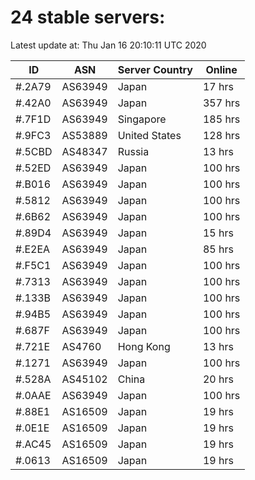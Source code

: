 # 24 stable servers:

Latest update at: Thu Jan 16 20:10:11 UTC 2020

| ID | ASN | Server Country | Online |
| -- | --- | -------------- | ------ |
| #.2A79 | AS63949 | Japan | 17 hrs |
| #.42A0 | AS63949 | Japan | 357 hrs |
| #.7F1D | AS63949 | Singapore | 185 hrs |
| #.9FC3 | AS53889 | United States | 128 hrs |
| #.5CBD | AS48347 | Russia | 13 hrs |
| #.52ED | AS63949 | Japan | 100 hrs |
| #.B016 | AS63949 | Japan | 100 hrs |
| #.5812 | AS63949 | Japan | 100 hrs |
| #.6B62 | AS63949 | Japan | 100 hrs |
| #.89D4 | AS63949 | Japan | 15 hrs |
| #.E2EA | AS63949 | Japan | 85 hrs |
| #.F5C1 | AS63949 | Japan | 100 hrs |
| #.7313 | AS63949 | Japan | 100 hrs |
| #.133B | AS63949 | Japan | 100 hrs |
| #.94B5 | AS63949 | Japan | 100 hrs |
| #.687F | AS63949 | Japan | 100 hrs |
| #.721E | AS4760 | Hong Kong | 13 hrs |
| #.1271 | AS63949 | Japan | 100 hrs |
| #.528A | AS45102 | China | 20 hrs |
| #.0AAE | AS63949 | Japan | 100 hrs |
| #.88E1 | AS16509 | Japan | 19 hrs |
| #.0E1E | AS16509 | Japan | 19 hrs |
| #.AC45 | AS16509 | Japan | 19 hrs |
| #.0613 | AS16509 | Japan | 19 hrs |

